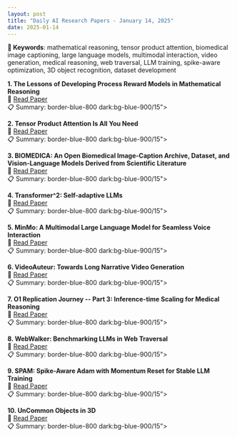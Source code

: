 ```yaml
---
layout: post
title: "Daily AI Research Papers - January 14, 2025"
date: 2025-01-14
---
```


**🔑 Keywords**: mathematical reasoning, tensor product attention, biomedical image captioning, large language models, multimodal interaction, video generation, medical reasoning, web traversal, LLM training, spike-aware optimization, 3D object recognition, dataset development

**1. The Lessons of Developing Process Reward Models in Mathematical
  Reasoning**  
🔗 [Read Paper](https://huggingface.co/papers/2501.07301)  
📋 Summary: border-blue-800 dark:bg-blue-900/15">

**2. Tensor Product Attention Is All You Need**  
🔗 [Read Paper](https://huggingface.co/papers/2501.06425)  
📋 Summary: border-blue-800 dark:bg-blue-900/15">

**3. BIOMEDICA: An Open Biomedical Image-Caption Archive, Dataset, and
  Vision-Language Models Derived from Scientific Literature**  
🔗 [Read Paper](https://huggingface.co/papers/2501.07171)  
📋 Summary: border-blue-800 dark:bg-blue-900/15">

**4. Transformer^2: Self-adaptive LLMs**  
🔗 [Read Paper](https://huggingface.co/papers/2501.06252)  
📋 Summary: border-blue-800 dark:bg-blue-900/15">

**5. MinMo: A Multimodal Large Language Model for Seamless Voice Interaction**  
🔗 [Read Paper](https://huggingface.co/papers/2501.06282)  
📋 Summary: border-blue-800 dark:bg-blue-900/15">

**6. VideoAuteur: Towards Long Narrative Video Generation**  
🔗 [Read Paper](https://huggingface.co/papers/2501.06173)  
📋 Summary: border-blue-800 dark:bg-blue-900/15">

**7. O1 Replication Journey -- Part 3: Inference-time Scaling for Medical
  Reasoning**  
🔗 [Read Paper](https://huggingface.co/papers/2501.06458)  
📋 Summary: border-blue-800 dark:bg-blue-900/15">

**8. WebWalker: Benchmarking LLMs in Web Traversal**  
🔗 [Read Paper](https://huggingface.co/papers/2501.07572)  
📋 Summary: border-blue-800 dark:bg-blue-900/15">

**9. SPAM: Spike-Aware Adam with Momentum Reset for Stable LLM Training**  
🔗 [Read Paper](https://huggingface.co/papers/2501.06842)  
📋 Summary: border-blue-800 dark:bg-blue-900/15">

**10. UnCommon Objects in 3D**  
🔗 [Read Paper](https://huggingface.co/papers/2501.07574)  
📋 Summary: border-blue-800 dark:bg-blue-900/15">
